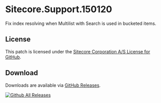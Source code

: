 # Sitecore.Support.150120
Fix index resolving when Multilist with Search is used in bucketed items.

## License  
This patch is licensed under the [Sitecore Corporation A/S License for GitHub](https://github.com/sitecoresupport/Sitecore.Support.150120/blob/master/LICENSE).  

## Download  
Downloads are available via [GitHub Releases](https://github.com/sitecoresupport/Sitecore.Support.150120/releases).  

[![Github All Releases](https://img.shields.io/github/downloads/SitecoreSupport/Sitecore.Support.150120/total.svg)](https://github.com/SitecoreSupport/Sitecore.Support.150120/releases)
